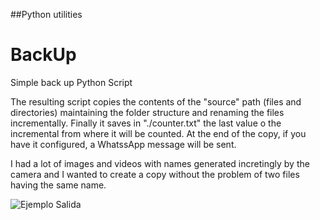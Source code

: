 ##Python utilities
# BackUp
 Simple back up Python Script
 
 The resulting script copies the contents of the "source" path (files and directories) maintaining the folder structure and renaming the files incrementally. Finally it saves in "./counter.txt" the last value o the incremental from where it will be counted. At the end of the copy, if you have it configured, a WhatssApp message will be sent.
 
 I had a lot of images and videos with names generated incretingly by the camera and I wanted to create a copy without the problem of two files having the same name.
 
![Ejemplo Salida](https://github.com/megahelio/BackUp/assets/47276914/57edf460-1197-4849-a6d7-d525ff2979be)
